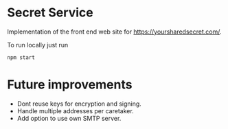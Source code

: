 Secret Service
==============
Implementation of the front end web site for https://yoursharedsecret.com/.

To run locally just run

    npm start

Future improvements
===================
* Dont reuse keys for encryption and signing.
* Handle multiple addresses per caretaker.
* Add option to use own SMTP server.
